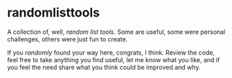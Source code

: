 # randomlisttools

A collection of, well, *random list tools*. Some are useful, some were personal challenges, others were just fun
to create.

If you *randomly* found your way here, congrats, I think. Review the code, feel free to take anything you find useful,
let me know what you like, and if you feel the need share what you think could be improved and why.